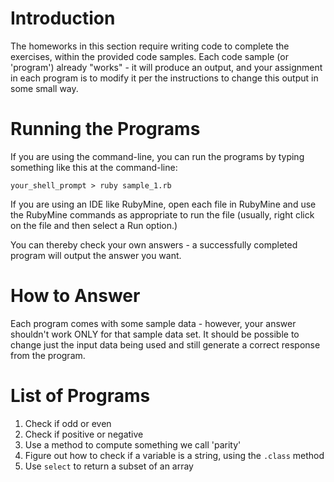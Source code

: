 # Introduction

The homeworks in this section require writing code to complete the
exercises, within the provided code samples. Each code sample (or
'program') already "works" - it will produce an output, and your
assignment in each program is to modify it per the instructions to change this output in some small way.

# Running the Programs

If you are using the command-line, you can run the programs by typing something like this at the command-line:

    your_shell_prompt > ruby sample_1.rb

If you are using an IDE like RubyMine, open each file in RubyMine and use the RubyMine commands as appropriate to run the file (usually, right click on the file and then select a Run option.)

You can thereby check your own answers - a successfully completed program will output the answer you want.

# How to Answer 

Each program comes with some sample data - however, your answer shouldn't work ONLY for that sample data set. It should be possible to change just the input data being used and still generate a correct response from the program.

# List of Programs

1. Check if odd or even
1. Check if positive or negative
1. Use a method to compute something we call 'parity'  
1. Figure out how to check if a variable is a string, using the `.class` method
1. Use `select` to return a subset of an array
